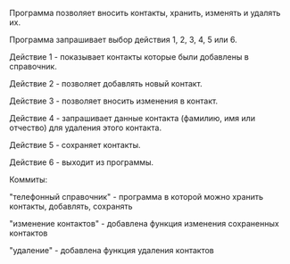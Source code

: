 Программа позволяет вносить контакты, хранить, изменять и удалять их.

Программа запрашивает выбор действия 1, 2, 3, 4, 5 или 6. 

Действие 1 - показывает контакты которые были добавлены в справочник.

Действие 2 - позволяет добавлять новый контакт.

Действие 3 - позволяет вносить изменения в контакт.

Действие 4 - запрашивает данные контакта (фамилию, имя или отчество) для удаления этого контакта.

Действие 5 - сохраняет контакты.

Действие 6 - выходит из программы.



Коммиты:

"телефонный справочник" - программа в которой можно хранить контакты, добавлять, сохранять

"изменение контактов" - добавлена функция изменения сохраненных контактов

"удаление" - добавлена функция удаления контактов
